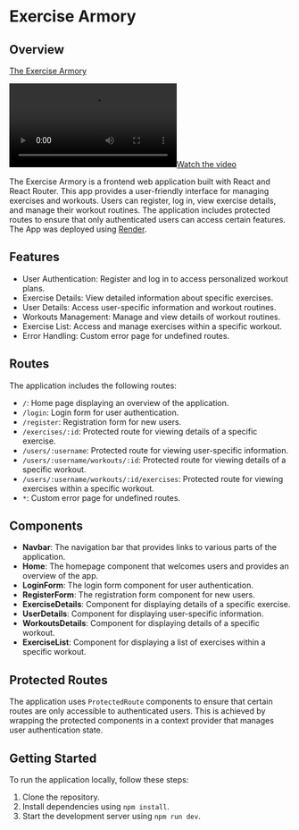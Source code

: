 # Exercise Armory

## Overview

[The Exercise Armory](https://exercise-armory-frontend.onrender.com)

[![Watch the video](https://github.com/MattOzuna/exercise-armory-frontend/main/public/img/Exercise_armory_demo_vid.mp4)](https://github.com/MattOzuna/exercise-armory-frontend/main/public/img/Exercise_armory_demo_vid.mp4)

The Exercise Armory is a frontend web application built with React and React Router. This app provides a user-friendly interface for managing exercises and workouts. Users can register, log in, view exercise details, and manage their workout routines. The application includes protected routes to ensure that only authenticated users can access certain features. The App was deployed using [Render](https://render.com/). 

## Features

- User Authentication: Register and log in to access personalized workout plans.
- Exercise Details: View detailed information about specific exercises.
- User Details: Access user-specific information and workout routines.
- Workouts Management: Manage and view details of workout routines.
- Exercise List: Access and manage exercises within a specific workout.
- Error Handling: Custom error page for undefined routes.

## Routes

The application includes the following routes:

- `/`: Home page displaying an overview of the application.
- `/login`: Login form for user authentication.
- `/register`: Registration form for new users.
- `/exercises/:id`: Protected route for viewing details of a specific exercise.
- `/users/:username`: Protected route for viewing user-specific information.
- `/users/:username/workouts/:id`: Protected route for viewing details of a specific workout.
- `/users/:username/workouts/:id/exercises`: Protected route for viewing exercises within a specific workout.
- `*`: Custom error page for undefined routes.

## Components

- **Navbar**: The navigation bar that provides links to various parts of the application.
- **Home**: The homepage component that welcomes users and provides an overview of the app.
- **LoginForm**: The login form component for user authentication.
- **RegisterForm**: The registration form component for new users.
- **ExerciseDetails**: Component for displaying details of a specific exercise.
- **UserDetails**: Component for displaying user-specific information.
- **WorkoutsDetails**: Component for displaying details of a specific workout.
- **ExerciseList**: Component for displaying a list of exercises within a specific workout.

## Protected Routes

The application uses `ProtectedRoute` components to ensure that certain routes are only accessible to authenticated users. This is achieved by wrapping the protected components in a context provider that manages user authentication state.

## Getting Started

To run the application locally, follow these steps:

1. Clone the repository.
2. Install dependencies using `npm install`.
3. Start the development server using `npm run dev`.
